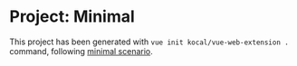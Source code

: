 # Project: Minimal

This project has been generated with `vue init kocal/vue-web-extension .` command, following [minimal scenario](../../scenarios/minimal.json).

